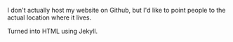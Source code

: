 I don't actually host my website on Github, but I'd like to point people to
the actual location where it lives.

Turned into HTML using Jekyll.
